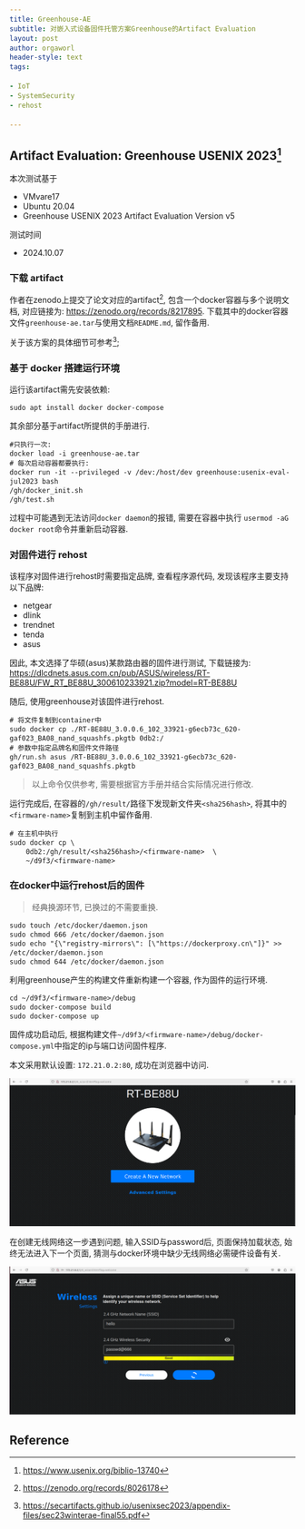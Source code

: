 ```yaml
---
title: Greenhouse-AE
subtitle: 对嵌入式设备固件托管方案Greenhouse的Artifact Evaluation
layout: post
author: orgaworl
header-style: text
tags:

- IoT
- SystemSecurity
- rehost

---
```


## Artifact Evaluation: Greenhouse USENIX 2023[^1]

本次测试基于

- VMvare17
- Ubuntu 20.04
- Greenhouse USENIX 2023 Artifact Evaluation Version v5

测试时间

- 2024.10.07
  
  

### 下载 artifact

作者在zenodo上提交了论文对应的artifact[^3], 包含一个docker容器与多个说明文档, 对应链接为: <https://zenodo.org/records/8217895>.
下载其中的docker容器文件`greenhouse-ae.tar`与使用文档`README.md`, 留作备用.

关于该方案的具体细节可参考[^2];

### 基于 docker 搭建运行环境

运行该artifact需先安装依赖:

```shell
sudo apt install docker docker-compose
```

其余部分基于artifact所提供的手册进行.

```shell
#只执行一次:
docker load -i greenhouse-ae.tar  
# 每次启动容器都要执行:
docker run -it --privileged -v /dev:/host/dev greenhouse:usenix-eval-jul2023 bash 
/gh/docker_init.sh
/gh/test.sh
```

过程中可能遇到无法访问`docker daemon`的报错, 需要在容器中执行 `usermod -aG docker root`命令并重新启动容器.

### 对固件进行 rehost

该程序对固件进行rehost时需要指定品牌, 查看程序源代码, 发现该程序主要支持以下品牌:

- netgear
- dlink
- trendnet
- tenda
- asus

因此, 本文选择了华硕(asus)某款路由器的固件进行测试, 下载链接为:
<https://dlcdnets.asus.com.cn/pub/ASUS/wireless/RT-BE88U/FW_RT_BE88U_300610233921.zip?model=RT-BE88U>

随后, 使用greenhouse对该固件进行rehost.

```shell
# 将文件复制到container中
sudo docker cp ./RT-BE88U_3.0.0.6_102_33921-g6ecb73c_620-gaf023_BA08_nand_squashfs.pkgtb 0db2:/
# 参数中指定品牌名和固件文件路径
gh/run.sh asus /RT-BE88U_3.0.0.6_102_33921-g6ecb73c_620-gaf023_BA08_nand_squashfs.pkgtb
```

> 以上命令仅供参考, 需要根据官方手册并结合实际情况进行修改.

运行完成后, 在容器的`/gh/result/`路径下发现新文件夹`<sha256hash>`, 将其中的`<firmware-name>`复制到主机中留作备用.

```shell
# 在主机中执行
sudo docker cp \ 
    0db2:/gh/result/<sha256hash>/<firmware-name>  \
    ~/d9f3/<firmware-name>
```

### 在docker中运行rehost后的固件

> 经典换源环节, 已换过的不需要重换.

```shell
sudo touch /etc/docker/daemon.json
sudo chmod 666 /etc/docker/daemon.json
sudo echo "{\"registry-mirrors\": [\"https://dockerproxy.cn\"]}" >> /etc/docker/daemon.json
sudo chmod 644 /etc/docker/daemon.json
```

利用greenhouse产生的构建文件重新构建一个容器, 作为固件的运行环境.

```shell
cd ~/d9f3/<firmware-name>/debug
sudo docker-compose build
sudo docker-compose up
```

固件成功启动后, 根据构建文件`~/d9f3/<firmware-name>/debug/docker-compose.yml`中指定的ip与端口访问固件程序.

本文采用默认设置: `172.21.0.2:80`, 成功在浏览器中访问.

![](/pic/greenhouse/greenhouse-RTBE88U.png)

在创建无线网络这一步遇到问题, 输入SSID与password后, 页面保持加载状态, 始终无法进入下一个页面, 猜测与docker环境中缺少无线网络必需硬件设备有关.

![](/pic/greenhouse/greenhouse-WLAN.png)

## Reference



[^1]: https://www.usenix.org/biblio-13740

[^2]: https://secartifacts.github.io/usenixsec2023/appendix-files/sec23winterae-final55.pdf

[^3]: https://zenodo.org/records/8026178
